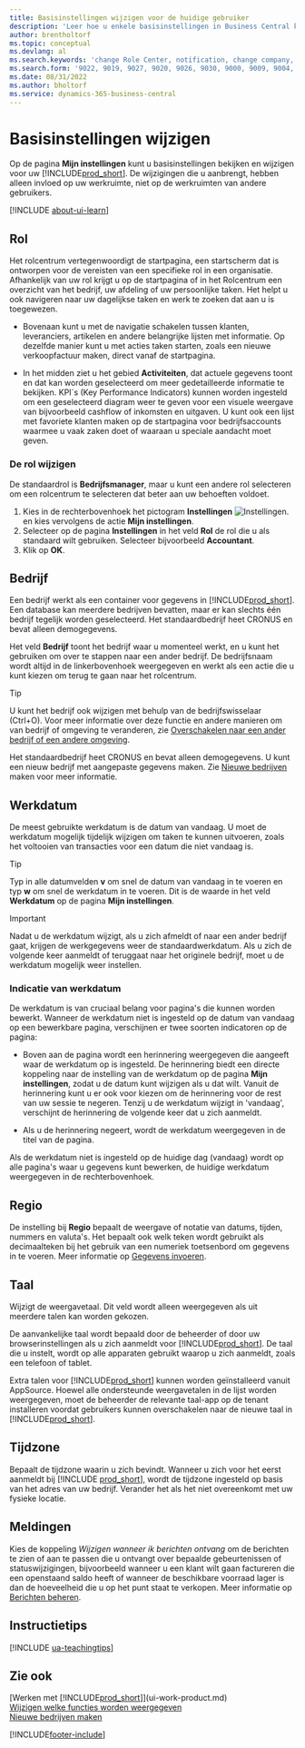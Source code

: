 ```yaml
---
title: Basisinstellingen wijzigen voor de huidige gebruiker
description: 'Leer hoe u enkele basisinstellingen in Business Central kunt wijzigen, bijvoorbeeld uw rol en rolcentrum, bedrijf, werkdatum en tijdzones.'
author: brentholtorf
ms.topic: conceptual
ms.devlang: al
ms.search.keywords: 'change Role Center, notification, change company, change work date, decimal separator'
ms.search.form: '9022, 9019, 9027, 9020, 9026, 9030, 9000, 9009, 9004, 9005, 9024, 9006, 9007, 9010, 9016, 9017'
ms.date: 08/31/2022
ms.author: bholtorf
ms.service: dynamics-365-business-central
---
```

# <a name="change-basic-settings"></a>Basisinstellingen wijzigen

Op de pagina **Mijn instellingen** kunt u basisinstellingen bekijken en wijzigen voor uw [!INCLUDE[prod_short](includes/prod_short.md)]. De wijzigingen die u aanbrengt, hebben alleen invloed op uw werkruimte, niet op de werkruimten van andere gebruikers.  

[!INCLUDE [about-ui-learn](includes/about-ui-learn.md)]

## <a name="role"></a><a name="role-center"></a>Rol

Het rolcentrum vertegenwoordigt de startpagina, een startscherm dat is ontworpen voor de vereisten van een specifieke rol in een organisatie. Afhankelijk van uw rol krijgt u op de startpagina of in het Rolcentrum een overzicht van het bedrijf, uw afdeling of uw persoonlijke taken. Het helpt u ook navigeren naar uw dagelijkse taken en werk te zoeken dat aan u is toegewezen.

* Bovenaan kunt u met de navigatie schakelen tussen klanten, leveranciers, artikelen en andere belangrijke lijsten met informatie. Op dezelfde manier kunt u met acties taken starten, zoals een nieuwe verkoopfactuur maken, direct vanaf de startpagina.

* In het midden ziet u het gebied **Activiteiten**, dat actuele gegevens toont en dat kan worden geselecteerd om meer gedetailleerde informatie te bekijken. KPI´s (Key Performance Indicators) kunnen worden ingesteld om een geselecteerd diagram weer te geven voor een visuele weergave van bijvoorbeeld cashflow of inkomsten en uitgaven. U kunt ook een lijst met favoriete klanten maken op de startpagina voor bedrijfsaccounts waarmee u vaak zaken doet of waaraan u speciale aandacht moet geven.

### <a name="change-the-role"></a>De rol wijzigen

De standaardrol is **Bedrijfsmanager**, maar u kunt een andere rol selecteren om een rolcentrum te selecteren dat beter aan uw behoeften voldoet.  

1. Kies in de rechterbovenhoek het pictogram **Instellingen** ![Instellingen.](media/ui-experience/settings_icon_small.png "Pictogram Instellingen voor rolcentrum") en kies vervolgens de actie **Mijn instellingen**.
2. Selecteer op de pagina **Instellingen** in het veld **Rol** de rol die u als standaard wilt gebruiken. Selecteer bijvoorbeeld **Accountant**.
3. Klik op **OK**.

## <a name="company"></a><a name="company"></a>Bedrijf

Een bedrijf werkt als een container voor gegevens in [!INCLUDE[prod_short](includes/prod_short.md)]. Een database kan meerdere bedrijven bevatten, maar er kan slechts één bedrijf tegelijk worden geselecteerd. Het standaardbedrijf heet CRONUS en bevat alleen demogegevens.

Het veld **Bedrijf** toont het bedrijf waar u momenteel werkt, en u kunt het gebruiken om over te stappen naar een ander bedrijf. De bedrijfsnaam wordt altijd in de linkerbovenhoek weergegeven en werkt als een actie die u kunt kiezen om terug te gaan naar het rolcentrum.

> [!TIP]
> U kunt het bedrijf ook wijzigen met behulp van de bedrijfswisselaar (Ctrl+O). Voor meer informatie over deze functie en andere manieren om van bedrijf of omgeving te veranderen, zie [Overschakelen naar een ander bedrijf of een andere omgeving](ui-organization-switch.md).

Het standaardbedrijf heet CRONUS en bevat alleen demogegevens. U kunt een nieuw bedrijf met aangepaste gegevens maken. Zie [Nieuwe bedrijven](about-new-company.md) maken voor meer informatie.

<!--
### <a name="to-change-the-company-name"></a>To change the company name

The company name is always displayed at the top left corner and works as an action that you can choose to go back to the Role Center. You can change this name on the **Company Information** page.

1. Choose the ![Sprocket icon to open the Settings menu.](media/ui-experience/settings_icon_small.png) icon, and then choose the **Company Information** action.
2. In the **Name** field, enter the new company name.
3. Leave the page. The system restarts and displays the new company in the top-left corner.

### <a name="to-display-a-company-badge-for-quick-access-to-company-information"></a><a name="badge"></a>To display a company badge for quick access to company information

You can add a customized badge in the top-right corner, which you can choose to quickly view company name and tenant information in a pop-up box. The company badge is also useful when [!INCLUDE[prod_short](includes/prod_short.md)] is embedded in another application, like Microsoft Teams or in some other web application. In these cases, because the [!INCLUDE[web_client](includes/web_client.md)] displays less surrounding contextual information, the company badge serves as the only way to determine which company or environment a record belongs to.

1. Choose the ![Lightbulb that opens the Tell Me feature.](media/ui-search/search_small.png "Tell me what you want to do") icon, enter **Company Information**, and then choose the related link.
2. On the **Company Badge** FastTab, fill in the fields as necessary. [!INCLUDE[tooltip-inline-tip](includes/tooltip-inline-tip_md.md)].

> [!NOTE]
> If a company badge is defined, then you cannot change the company name as described in [To change the company name](ui-change-basic-settings.md#to-change-the-company-name)-->

## <a name="work-date"></a><a name="work-date"></a>Werkdatum

De meest gebruikte werkdatum is de datum van vandaag. U moet de werkdatum mogelijk tijdelijk wijzigen om taken te kunnen uitvoeren, zoals het voltooien van transacties voor een datum die niet vandaag is.

> [!TIP]  
> Typ in alle datumvelden **v** om snel de datum van vandaag in te voeren en typ **w** om snel de werkdatum in te voeren. Dit is de waarde in het veld **Werkdatum** op de pagina **Mijn instellingen**.

> [!IMPORTANT]  
> Nadat u de werkdatum wijzigt, als u zich afmeldt of naar een ander bedrijf gaat, krijgen de werkgegevens weer de standaardwerkdatum. Als u zich de volgende keer aanmeldt of teruggaat naar het originele bedrijf, moet u de werkdatum mogelijk weer instellen.

### <a name="work-date-indication"></a>Indicatie van werkdatum

De werkdatum is van cruciaal belang voor pagina's die kunnen worden bewerkt. Wanneer de werkdatum niet is ingesteld op de datum van vandaag op een bewerkbare pagina, verschijnen er twee soorten indicatoren op de pagina:

* Boven aan de pagina wordt een herinnering weergegeven die aangeeft waar de werkdatum op is ingesteld. De herinnering biedt een directe koppeling naar de instelling van de werkdatum op de pagina **Mijn instellingen**, zodat u de datum kunt wijzigen als u dat wilt. Vanuit de herinnering kunt u er ook voor kiezen om de herinnering voor de rest van uw sessie te negeren. Tenzij u de werkdatum wijzigt in 'vandaag', verschijnt de herinnering de volgende keer dat u zich aanmeldt.

* Als u de herinnering negeert, wordt de werkdatum weergegeven in de titel van de pagina.  

Als de werkdatum niet is ingesteld op de huidige dag (vandaag) wordt op alle pagina's waar u gegevens kunt bewerken, de huidige werkdatum weergegeven in de rechterbovenhoek.

## <a name="region"></a><a name="region"></a>Regio

De instelling bij **Regio** bepaalt de weergave of notatie van datums, tijden, nummers en valuta's. Het bepaalt ook welk teken wordt gebruikt als decimaalteken bij het gebruik van een numeriek toetsenbord om gegevens in te voeren. Meer informatie op [Gegevens invoeren](ui-enter-data.md#decimal).

## <a name="language"></a><a name="language"></a>Taal

Wijzigt de weergavetaal. Dit veld wordt alleen weergegeven als uit meerdere talen kan worden gekozen.

De aanvankelijke taal wordt bepaald door de beheerder of door uw browserinstellingen als u zich aanmeldt voor [!INCLUDE[prod_short](includes/prod_short.md)]. De taal die u instelt, wordt op alle apparaten gebruikt waarop u zich aanmeldt, zoals een telefoon of tablet.

Extra talen voor [!INCLUDE[prod_short](includes/prod_short.md)] kunnen worden geïnstalleerd vanuit AppSource. Hoewel alle ondersteunde weergavetalen in de lijst worden weergegeven, moet de beheerder de relevante taal-app op de tenant installeren voordat gebruikers kunnen overschakelen naar de nieuwe taal in [!INCLUDE[prod_short](includes/prod_short.md)].  

## <a name="time-zone"></a>Tijdzone

Bepaalt de tijdzone waarin u zich bevindt. Wanneer u zich voor het eerst aanmeldt bij [!INCLUDE [prod_short](includes/prod_short.md)], wordt de tijdzone ingesteld op basis van het adres van uw bedrijf. Verander het als het niet overeenkomt met uw fysieke locatie.  

## <a name="notifications"></a>Meldingen

Kies de koppeling *Wijzigen wanneer ik berichten ontvang* om de berichten te zien of aan te passen die u ontvangt over bepaalde gebeurtenissen of statuswijzigingen, bijvoorbeeld wanneer u een klant wilt gaan factureren die een openstaand saldo heeft of wanneer de beschikbare voorraad lager is dan de hoeveelheid die u op het punt staat te verkopen. Meer informatie op [Berichten beheren](ui-smart-notifications.md).

## <a name="teaching-tips"></a>Instructietips

[!INCLUDE [ua-teachingtips](includes/ua-teachingtips.md)]

## <a name="see-also"></a>Zie ook

[Werken met [!INCLUDE[prod_short](includes/prod_short.md)]](ui-work-product.md)  
[Wijzigen welke functies worden weergegeven](ui-experiences.md)  
[Nieuwe bedrijven maken](about-new-company.md)  

[!INCLUDE[footer-include](includes/footer-banner.md)]
